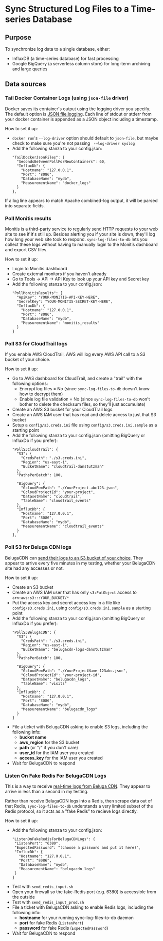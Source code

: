 # Sync Structured Log Files to a Time-series Database

## Purpose

To synchronize log data to a single database, either:
* InfluxDB (a time-series database) for fast processing
* Google BigQuery (a serverless column store) for long-term archiving and large queries

## Data sources

### Tail Docker Container Logs (using `json-file` driver)

Docker saves its container's output using the logging driver you specify.  The default option is [JSON file logging](https://docs.docker.com/engine/admin/logging/json-file/).  Each line of stdout or stderr from your docker container is appended as a JSON object including a timestamp.

How to set it up:
- `docker run`'s `--log-driver` option should default to `json-file`, but maybe check to make sure you're not passing ` -–log-driver syslog`
- Add the following stanza to your config.json:
  ```
  "TailDockerJsonFiles": {
    "SecondsBetweenPollForNewContainers": 60,
    "InfluxDb": {
      "Hostname": "127.0.0.1",
      "Port": "8086",
      "DatabaseName": "mydb",
      "MeasurementName": "docker_logs"
    }
  },
  ```

If a log line appears to match Apache combined-log output, it will be parsed into separate fields.

### Poll Monitis results

Monitis is a third-party service to regularly send HTTP requests to your web site to see if it's still up.
Besides alerting you if your site is down, they'll log how long your web site took to respond.
`sync-log-files-to-db` lets you collect these logs without having to manually login to the Monitis dashboard and export CSV files.

How to set it up:
- Login to Monitis dashboard
- Create external monitors if you haven't already
- Go to Tools -> API -> API Key to look up your API key and Secret key
- Add the following stanza to your config.json:
  ```
  "PollMonitisResults": {
    "ApiKey": "YOUR-MONITIS-API-KEY-HERE",
    "SecretKey": "YOUR-MONITIS-SECRET-KEY-HERE",
    "InfluxDb": {
      "Hostname": "127.0.0.1",
      "Port": "8086",
      "DatabaseName": "mydb",
      "MeasurementName": "monitis_results"
    }
  }
  ```

### Poll S3 for CloudTrail logs

If you enable AWS CloudTrail, AWS will log every AWS API call to a S3 bucket of your choice.

How to set it up:
- Go to AWS dashboard for CloudTrail, and create a "trail" with the following options:
  - Encrypt log files = No (since `sync-log-files-to-db` doesn't know how to decrypt them)
  - Enable log file validation = No (since `sync-log-files-to-db` won't bother to delete the checksum files, so they'll just accumulate)
- Create an AWS S3 bucket for your CloudTrail logs
- Create an AWS IAM user that has read and delete access to just that S3 bucket
- Setup a `config/s3.creds.ini` file using `config/s3.creds.ini.sample` as a starting point
- Add the following stanza to your config.json (omitting BigQuery or InfluxDb if you prefer):
  ```
  "PollS3CloudTrail": {
    "S3": {
      "CredsPath": "./s3.creds.ini",
      "Region": "us-east-1",
      "BucketName": "cloudtrail-danstutzman"
    },
    "PathsPerBatch": 100,

    "BigQuery": {
      "GcloudPemPath": "./YourProject-abc123.json",
      "GcloudProjectId": "your-project",
      "DatasetName": "cloudtrail",
      "TableName": "cloudtrail_events"
    },
    "InfluxDb": {
      "Hostname": "127.0.0.1",
      "Port": "8086",
      "DatabaseName": "mydb",
      "MeasurementName": "cloudtrail_events"
    }
  },
  ```

### Poll S3 for Beluga CDN logs

BelugaCDN can [send their logs to an S3 bucket of your choice](https://docs.belugacdn.com/docs/real-time).
They appear to arrive every five minutes in my testing, whether your BelugaCDN site had any accesses or not.

How to set it up:
- Create an S3 bucket
- Create an AWS IAM user that has only `s3:PutObject` access to `arn:aws:s3:::YOUR_BUCKET/*`
- Put the access key and secret access key in a file like `config/s3.creds.ini`,
  using `config/s3.creds.ini.sample` as a starting point
- Add the following stanza to your config.json (omitting BigQuery or InfluxDb if you prefer):
  ```
  "PollS3BelugaCDN": {
    "S3": {
      "CredsPath": "./s3.creds.ini",
      "Region": "us-east-1",
      "BucketName": "belugacdn-logs-danstutzman"
    },
    "PathsPerBatch": 100,

    "BigQuery": {
      "GcloudPemPath": "./YourProjectName-123abc.json",
      "GcloudProjectId": "your-project-id",
      "DatasetName": "belugacdn_logs",
      "TableName": "visits"
    },
    "InfluxDb": {
      "Hostname": "127.0.0.1",
      "Port": "8086",
      "DatabaseName": "mydb",
      "MeasurementName": "belugacdn_logs"
    }
  }
  ```
- File a ticket with BelugaCDN asking to enable S3 logs, including the following info:
  * **bucket name**
  * **aws_region** for the S3 bucket
  * **path** (or "/" if you don't care)
  * **user_id** for the IAM user you created
  * **access_key** for the IAM user you created
- Wait for BelugaCDN to respond

### Listen On Fake Redis For BelugaCDN Logs

This is a way to receive [real-time logs from Beluga CDN](https://docs.belugacdn.com/docs/real-time).
They appear to arrive in less than a second in my testing.

Rather than receive BelugaCDN logs into a Redis, then scrape data out of that Redis,
`sync-log-files-to-db` understands a very limited subset of the Redis protocol,
so it acts as a "fake Redis" to recieve logs directly.

How to set it up:
- Add the following stanza to your config.json:
   ```
  "ListenOnFakeRedisForBelugaCDNLogs": {
    "ListenPort": "6380",
    "ExpectedPassword": "(choose a password and put it here)",
    "InfluxDb": {
      "Hostname": "127.0.0.1",
      "Port": "8086",
      "DatabaseName": "mydb",
      "MeasurementName": "belugacdn_logs"
    }
  }
  ```
- Test with `send_redis_input.sh`
- Open your firewall so the fake-Redis port (e.g. 6380) is accessible from the outside
- Test with `send_redis_input_prod.sh`
- File a ticket with BelugaCDN asking to enable Redis logs, including the following info:
  * **hostname** for your running sync-log-files-to-db daemon
  * **port** for fake Redis (`ListenPort`)
  * **password** for fake Redis (`ExpectedPassword`)
- Wait for BelugaCDN to respond
